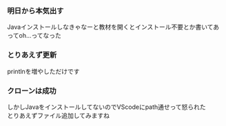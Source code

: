 ### 明日から本気出す
Javaインストールしなきゃなーと教材を開くとインストール不要とか書いてあってoh...ってなった
### とりあえず更新
printlnを増やしただけです  
### クローンは成功
しかしJavaをインストールしてないのでVScodeにpath通せって怒られた  
とりあえずファイル追加してみますね  
